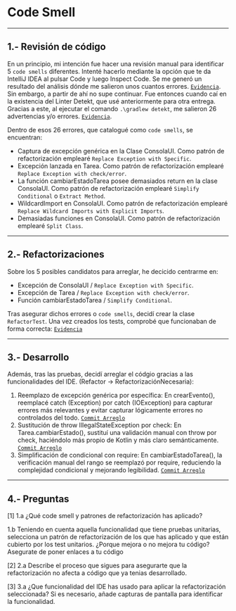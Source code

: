 # Code Smell

---

## 1.- Revisión de código

En un principio, mi intención fue hacer una revisión manual para identificar 5 `code smells` diferentes. Intenté hacerlo mediante la opción que te da IntelliJ IDEA al pulsar Code y luego Inspect Code. Se me generó un resultado del análisis dónde me salieron unos cuantos errores. [`Evidencia`](https://github.com/moraalees/TaskManagerEntornos/blob/cristian/images/codeSmells/Captura%20de%20pantalla%202025-05-20%20165626.png). Sin embargo, a partir de ahí no supe continuar. Fue entonces cuando caí en la existencia del Linter Detekt, que usé anteriormente para otra entrega. Gracias a este, al ejecutar el comando `.\gradlew detekt`, me salieron 26 advertencias y/o errores. [`Evidencia`](https://github.com/moraalees/TaskManagerEntornos/blob/cristian/images/codeSmells/Captura%20de%20pantalla%202025-05-20%20171510.png).

Dentro de esos 26 errores, que catalogué como `code smells`, se encuentran:
- Captura de excepción genérica en la Clase ConsolaUI. Como patrón de refactorización emplearé `Replace Exception with Specific`.
- Excepción lanzada en Tarea. Como patrón de refactorización emplearé `Replace Exception with check/error`.
- La función cambiarEstadoTarea posee demasiados return en la clase ConsolaUI. Como patrón de refactorización emplearé `Simplify Conditional` o `Extract Method`.
- WildcardImport en ConsolaUI. Como patrón de refactorización emplearé `Replace Wildcard Imports with Explicit Imports`.
- Demasiadas funciones en ConsolaUI. Como patrón de refactorización emplearé `Split Class`.

---

## 2.- Refactorizaciones

Sobre los 5 posibles candidatos para arreglar, he decicido centrarme en:
- Excepción de ConsolaUI / `Replace Exception with Specific`.
- Excepción de Tarea / `Replace Exception with check/error`.
- Función cambiarEstadoTarea / `Simplify Conditional`.

Tras asegurar dichos errores o `code smells`, decidí crear la clase `RefactorTest`. Una vez creados los tests, comprobé que funcionaban de forma correcta: [`Evidencia`](https://github.com/moraalees/TaskManagerEntornos/blob/cristian/images/codeSmells/Captura%20de%20pantalla%202025-05-20%20233821.png)

---

## 3.- Desarrollo

Además, tras las pruebas, decidí arreglar el códgio gracias a las funcionalidades del IDE. (Refactor -> RefactorizaciónNecesaria):

1. Reemplazo de excepción genérica por específica: En crearEvento(), reemplacé catch (Exception) por catch (IOException) para capturar errores más relevantes y evitar capturar lógicamente errores no controlados del todo. [`Commit Arreglo`](https://github.com/moraalees/TaskManagerEntornos/commit/4edb29601781829bc2821755f7f996573a67d03e)
2. Sustitución de throw IllegalStateException por check: En Tarea.cambiarEstado(), sustituí una validación manual con throw por check, haciéndolo más propio de Kotlin y más claro semánticamente. [`Commit Arreglo`](https://github.com/moraalees/TaskManagerEntornos/commit/1b652a8820e12b43d377038a3a34c2901f42fa07)
3. Simplificación de condicional con require: En cambiarEstadoTarea(), la verificación manual del rango se reemplazó por require, reduciendo la complejidad condicional y mejorando legibilidad. [`Commit Arreglo`](https://github.com/moraalees/TaskManagerEntornos/commit/e3e382fc195f8dc4b7bab8952702f1f382ffe1ca)

---

## 4.- Preguntas

[1]
1.a ¿Qué code smell y patrones de refactorización has aplicado?


1.b Teniendo en cuenta aquella funcionalidad que tiene pruebas unitarias, selecciona un patrón de refactorización de los que has aplicado y que están cubierto por los test unitarios. ¿Porque mejora o no mejora tu código? Asegurate de poner enlaces a tu código


[2]
2.a Describe el proceso que sigues para asegurarte que la refactorización no afecta a código que ya tenias desarrollado.


[3]
3.a ¿Que funcionalidad del IDE has usado para aplicar la refactorización seleccionada? Si es necesario, añade capturas de pantalla para identificar la funcionalidad.
